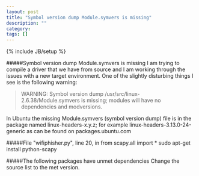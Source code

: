 ```yaml
---
layout: post
title: "Symbol version dump Module.symvers is missing"
description: ""
category: 
tags: []
---
```

{% include JB/setup %}

#####Symbol version dump Module.symvers is missing
I am trying to compile a driver that we have from source and I am working through the issues with a new target environment. One of the slightly disturbing things I see is the following warning:

>WARNING: Symbol version dump /usr/src/linux-2.6.38/Module.symvers is missing; modules will have no dependencies and modversions.

In Ubuntu the missing Module.symvers (symbol version dump) file is in the package named linux-headers-x.y.z; for example linux-headers-3.13.0-24-generic as can be found on packages.ubuntu.com 

#####File "wifiphisher.py", line 20, in <module> from scapy.all import *
sudo apt-get install python-scapy

#####The following packages have unmet dependencies
Change the source list to the met version.
